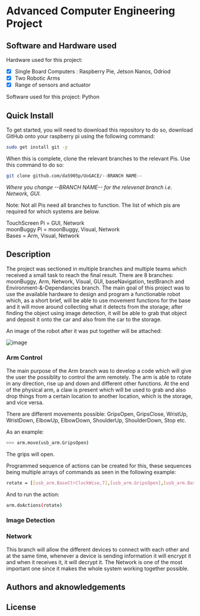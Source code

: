 # Advanced Computer Engineering Project

## Software and Hardware used
Hardware used for this project: 
 - [x] Single Board Computers : Raspberry Pie, Jetson Nanos, Odriod
 - [x] Two Robotic Arms
 - [x] Range of sensors and actuator
                                
Software used for this project: Python

## Quick Install
To get started, you will need to download this repository to do so, download GitHub onto your raspberry pi using the following command:

```bash
sudo get install git -y
```
When this is complete, clone the relevant branches to the relevant Pis. Use this command to do so:
```bash
git clone github.com/da5905p/UoGACE/--BRANCH NAME--
```
*Where you change --BRANCH NAME-- for the relevenat branch i.e. Network, GUI.*

Note: Not all Pis need all branches to function. The list of which pis are required for which systems are below.

TouchScreen Pi = GUI, Network  
moonBuggy Pi = moonBuggy, Visual, Network  
Bases = Arm, Visual, Network  

## Description
The project was sectioned in multiple branches and multiple teams which received a small task to reach the final result. There are 8 branches: moonBuggy, Arm, Network, Visual, GUI, baseNavigation, testBranch and Environment-&-Dependancies branch. The main goal of this project was to use the available hardware to design and program a functionable robot which, as a short brief, will be able to use movement functions for the base and it will move around collecting what it detects from the storage; after finding the object using image detection, it will be able to grab that object and deposit it onto the car and also from the car to the storage. 

An image of the robot after it was put together will be attached:

![image](https://user-images.githubusercontent.com/75362937/112773379-c94b1080-902d-11eb-881e-bcc51d90ea0e.png)

### Arm Control
The main purpose of the Arm branch was to develop a code which will give the user the possiblity to control the arm remotely. The arm is able to rotate in any direction, rise up and down and different other functions. At the end of the physical arm, a claw is present which will be used to grab and also drop things from a certain location to another location, which is the storage, and vice versa.

There are different movements possible: GripsOpen, GripsClose, WristUp, WristDown, ElbowUp, ElbowDown, ShoulderUp, ShoulderDown, Stop etc. 

As an example: 

```bash
>>> arm.move(usb_arm.GripsOpen)
```
The grips will open.

Programmed sequence of actions can be created for this, these sequences being multiple arrays of commands as seen in the following example:

```bash
rotate = [[usb_arm.BaseCtrClockWise,7],[usb_arm.GripsOpen],[usb_arm.BaseClockWise,6.8]]
```

And to run the action: 

```bash
arm.doActions(rotate)
```

### Image Detection

### Network 
This branch will allow the different devices to connect with each other and at the same time, whenever a device is sending information it will encrypt it and when it receives it, it will decrypt it. The Network is one of the most important one since it makes the whole system working together possible. 

## Authors and aknowledgements

## License
